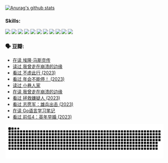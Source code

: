 
[![Anurag's github stats](https://github-readme-stats.vercel.app/api?username=w940853815)](https://github.com/anuraghazra/github-readme-stats)

### Skills:

<code><img height="32" src="https://cdn.jsdelivr.net/npm/simple-icons@v5/icons/python.svg"></code>
<code><img height="32" src="https://cdn.jsdelivr.net/npm/simple-icons@v5/icons/javascript.svg"></code>
<code><img height="32" src="https://cdn.jsdelivr.net/npm/simple-icons@v5/icons/django.svg"></code>
<code><img height="32" src="https://cdn.jsdelivr.net/npm/simple-icons@v5/icons/flask.svg"></code>
<code><img height="32" src="https://cdn.jsdelivr.net/npm/simple-icons@v5/icons/vuetify.svg"></code>
<code><img height="32" src="https://cdn.jsdelivr.net/npm/simple-icons@v5/icons/git.svg"></code>
<code><img height="32" src="https://cdn.jsdelivr.net/npm/simple-icons@v5/icons/docker.svg"></code>
<code><img height="32" src="https://cdn.jsdelivr.net/npm/simple-icons@v5/icons/postgresql.svg"></code>
<code><img height="32" src="https://cdn.jsdelivr.net/npm/simple-icons@v5/icons/elasticsearch.svg"></code>
<code><img height="32" src="https://cdn.jsdelivr.net/npm/simple-icons@v5/icons/macos.svg"></code>
<code><img height="32" src="https://cdn.jsdelivr.net/npm/simple-icons@v5/icons/linux.svg"></code>

### 🗣 豆瓣:

<!-- DOUBAN-ACTIVITIES:START -->
- [在读 埃隆·马斯克传](https://www.douban.com/people/136069238/status/4500417190/?_i=06408388)
- [读过 我曾走在崩溃的边缘](https://www.douban.com/people/136069238/status/4500416754/?_i=06408388)
- [看过 不虚此行‎ (2023)](https://www.douban.com/people/136069238/status/4499973052/?_i=06408388)
- [看过 年会不能停！‎ (2023)](https://www.douban.com/people/136069238/status/4498582002/?_i=06408388)
- [读过 小巷人家](https://www.douban.com/people/136069238/status/4489290935/?_i=06408388)
- [在读 我曾走在崩溃的边缘](https://www.douban.com/people/136069238/status/4489290559/?_i=06408388)
- [看过 拯救嫌疑人‎ (2023)](https://www.douban.com/people/136069238/status/4477421513/?_i=06408388)
- [看过 志愿军：雄兵出击‎ (2023)](https://www.douban.com/people/136069238/status/4465247367/?_i=06408388)
- [在读 Go语言学习笔记](https://www.douban.com/people/136069238/status/4459852901/?_i=06408388)
- [看过 前任4：英年早婚‎ (2023)](https://www.douban.com/people/136069238/status/4458320768/?_i=06408388)
<!-- DOUBAN-ACTIVITIES:END -->


![Snake animation](https://raw.githubusercontent.com/w940853815/w940853815/output/github-contribution-grid-snake.svg)

<!--
**w940853815/w940853815** is a ✨ _special_ ✨ repository because its `README.md` (this file) appears on your GitHub profile.

Here are some ideas to get you started:

- 🔭 I’m currently working on ...
- 🌱 I’m currently learning ...
- 👯 I’m looking to collaborate on ...
- 🤔 I’m looking for help with ...
- 💬 Ask me about ...
- 📫 How to reach me: ...
- 😄 Pronouns: ...
- ⚡ Fun fact: ...
-->
